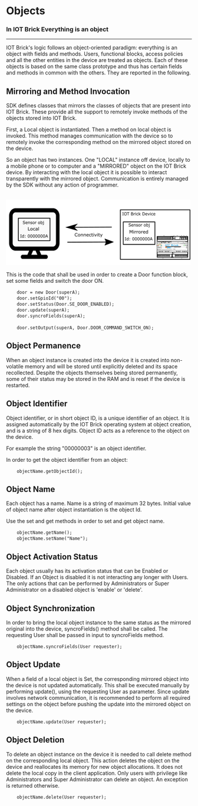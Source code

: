 # Objects

### In IOT Brick Everything is an object

---
IOT Brick's logic follows an object-oriented paradigm: everything is an object with fields and methods. Users, functional blocks, access policies and all the other entities in the device are treated as objects. Each of these objects is based on the same class prototype and thus has certain fields and methods in common with the others. They are reported in the following.

## Mirroring and Method Invocation
SDK defines classes that mirrors the classes of objects that are present into IOT Brick. These provide all the support to remotely invoke methods of the objects stored into IOT Brick.

First, a Local object is instantiated. Then a method on local object is invoked. This method manages communication with the device so to remotely invoke the corresponding method on the mirrored object stored on the device.

So an object has two instances. One "LOCAL" instance off device, locally to a mobile phone or to computer and a "MIRRORED" object on the IOT Brick device. By interacting with the local object it is possible to interact transparently with the mirrored object. Communication is entirely managed by the SDK without any action of programmer.

<p align="left">
  <br />
  <img src="../img/mirrored_objects.png" width="500px" alt="IOT Brick Architecture" >
  <br />
</p>

This is the code that shall be used in order to create a Door function block, set some fields and switch the door ON.
```          
	door = new Door(superA);                        
	door.setGpioId("00");                      
	door.setStatus(Door.SE_DOOR_ENABLED);
	door.update(superA);
	door.syncroFields(superA);
	   
	door.setOutput(superA, Door.DOOR_COMMAND_SWITCH_ON);
```
## Object Permanence
When an object instance is created into the device it is created into non-volatile memory and will be stored until explicitly deleted and its space recollected. Despite the objects themselves being stored permanently, some of their status may be stored in the RAM and is reset if the device is restarted.

## Object Identifier
Object identifier, or in short object ID, is a unique identifier of an object. It is assigned automatically by the IOT Brick operating system at object creation, and is a string of 8 hex digits. Object ID acts as a reference to the object on the device.

For example the string "00000003" is an object identifier.

In order to get the object identifier from an object:
```
	objectName.getObjectId();
```

## Object Name
Each object has a name. Name is a string of maximum 32 bytes. Initial value of object name after object instantiation is the object Id.

Use the set and get methods in order to set and get object name.
```
	objectName.getName();
	objectName.setName("Name");
```
## Object Activation Status
Each object usually has its activation status that can be Enabled or Disabled. If an Object is disabled it is not interacting any longer with Users. The only actions that can be performed by Administrators or Super Administrator on a disabled object is 'enable' or 'delete'.

## Object Synchronization
In order to bring the local object instance to the same status as the mirrored original into the device, syncroFields() method shall be called. The requesting User shall be passed in input to syncroFields method.

```
	objectName.syncroFields(User requester);
```

## Object Update
When a field of a local object is Set, the corresponding mirrored object into the device is not updated automatically. This shall be executed manually by performing update(), using the requesting User as parameter.
Since update involves network communication, it is recommended to perform all required settings on the object before pushing the update into the mirrored object on the device.

```
	objectName.update(User requester);
```

## Object Deletion
To delete an object instance on the device it is needed to call delete method on the corresponding local object. This action deletes the object on the device and reallocates its memory for new object allocations.
It does not delete the local copy in the client application.
Only users with privilege like Administrators and Super Administrator can delete an object. An exception is returned otherwise.

```
	objectName.delete(User requester);
```
